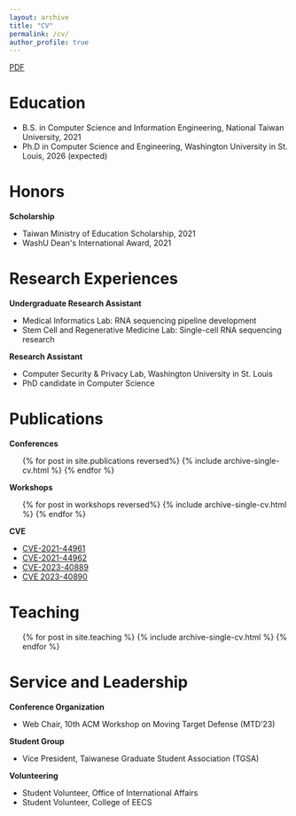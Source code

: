 ```yaml
---
layout: archive
title: "CV"
permalink: /cv/
author_profile: true
---
```


<!-- {% include base_path %} -->

[PDF](http://changoliver.github.io/files/YuanhaurChang_CV.pdf)

Education
======
* B.S. in Computer Science and Information Engineering, National Taiwan University, 2021
* Ph.D in Computer Science and Engineering, Washington University in St. Louis, 2026 (expected)

Honors
=====
**Scholarship**
* Taiwan Ministry of Education Scholarship, 2021
* WashU Dean's International Award, 2021

Research Experiences
======
**Undergraduate Research Assistant**
  * Medical Informatics Lab: RNA sequencing pipeline development
  * Stem Cell and Regenerative Medicine Lab: Single-cell RNA sequencing research

**Research Assistant**
  * Computer Security & Privacy Lab, Washington University in St. Louis
  * PhD candidate in Computer Science

Publications
======
**Conferences**
  <ul>{% for post in site.publications reversed%}
    {% include archive-single-cv.html %}
  {% endfor %}</ul>

**Workshops**
  <ul>{% for post in workshops reversed%}
    {% include archive-single-cv.html %}
  {% endfor %}</ul>

**CVE**
* [CVE-2021-44961](https://nvd.nist.gov/vuln/detail/CVE-2021-44961)
* [CVE-2021-44962](https://nvd.nist.gov/vuln/detail/CVE-2021-44962)
* [CVE-2023-40889](https://nvd.nist.gov/vuln/detail/CVE-2023-40889)
* [CVE 2023-40890](https://nvd.nist.gov/vuln/detail/CVE-2023-40890)

Teaching
======
  <ul>{% for post in site.teaching %}
    {% include archive-single-cv.html %}
  {% endfor %}</ul>

Service and Leadership
======
**Conference Organization**
* Web Chair, 10th ACM Workshop on Moving Target Defense (MTD’23)

**Student Group**
* Vice President, Taiwanese Graduate Student Association (TGSA)

**Volunteering**
* Student Volunteer, Office of International Affairs
* Student Volunteer, College of EECS


<!-- Programming and Software Experience
======
* C/C++, Python, R, Java
* Web Development: React.js, Node.js
* Android app development
* Computer-aided design
* Animation & Video editing
 -->

<!-- Talks
======
  <ul>{% for post in site.talks %}
    {% include archive-single-talk-cv.html %}
  {% endfor %}</ul> -->


  

